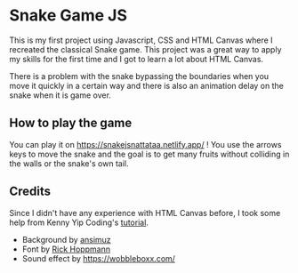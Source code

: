 # Snake Game JS

This is my first project using Javascript, CSS and HTML Canvas where I recreated the classical Snake game. This project was a great way to apply my skills for the first time and I got to learn a lot about HTML Canvas. 

There is a problem with the snake bypassing the boundaries when you move it quickly in a certain way and there is also an animation delay on the snake when it is game over.

## How to play the game
You can play it on https://snakejsnattataa.netlify.app/ !
You use the arrows keys to move the snake and the goal is to get many fruits without colliding in the walls or the snake's own tail. 

## Credits
Since I didn't have any experience with HTML Canvas before, I took some help from Kenny Yip Coding's [tutorial](https://www.youtube.com/watch?v=baBq5GAL0_U). 

- Background by [ansimuz](http://ansimuz.com/site/)
- Font by [Rick Hoppmann](https://www.tinyworlds.org/)
- Sound effect by https://wobbleboxx.com/ 